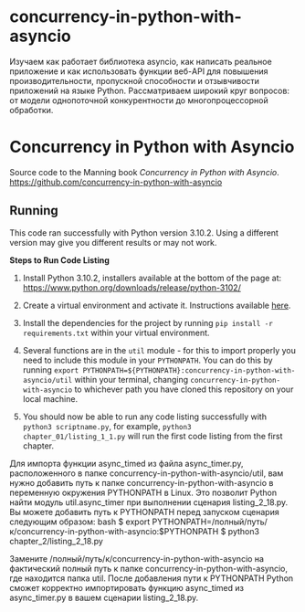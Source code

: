 # concurrency-in-python-with-asyncio
Изучаем как работает библиотека asyncio, как написать реальное приложение и как использовать функции веб-API 
для повышения производительности, пропускной способности и отзывчивости приложений на языке Python. 
Рассматриваем широкий круг вопросов: от модели однопоточной конкурентности до многопроцессорной обработки.

# Concurrency in Python with Asyncio

Source code to the Manning book *Concurrency in Python with Asyncio*.
https://github.com/concurrency-in-python-with-asyncio

## Running
This code ran successfully with Python version 3.10.2. Using a different version may give you different results or may not work.

**Steps to Run Code Listing**

1. Install Python 3.10.2, installers available at the bottom of the page at: https://www.python.org/downloads/release/python-3102/

2. Create a virtual environment and activate it. Instructions available [here](https://packaging.python.org/guides/installing-using-pip-and-virtual-environments/#creating-a-virtual-environment).

3. Install the dependencies for the project by running `pip install -r requirements.txt` within your virtual environment.

3. Several functions are in the `util` module - for this to import properly you need to include this module in your `PYTHONPATH`. You can do this by running `export PYTHONPATH=${PYTHONPATH}:concurrency-in-python-with-asyncio/util` within your terminal, changing `concurrency-in-python-with-asyncio` to whichever path you have cloned this repository on your local machine.

5. You should now be able to run any code listing successfully with `python3 scriptname.py`, for example, `python3 chapter_01/listing_1_1.py` will run the first code listing from the first chapter.


Для импорта функции async_timed из файла async_timer.py, расположенного в папке concurrency-in-python-with-asyncio/util, вам нужно добавить путь к папке concurrency-in-python-with-asyncio в переменную окружения PYTHONPATH в Linux. Это позволит Python найти модуль util.async_timer при выполнении сценария listing_2_18.py.
Вы можете добавить путь к PYTHONPATH перед запуском сценария следующим образом:
bash
	$ export PYTHONPATH=/полный/путь/к/concurrency-in-python-with-asyncio:$PYTHONPATH
	$ python3 chapter_2/listing_2_18.py

Замените /полный/путь/к/concurrency-in-python-with-asyncio на фактический полный путь к папке concurrency-in-python-with-asyncio, где находится папка util.
После добавления пути к PYTHONPATH Python сможет корректно импортировать функцию async_timed из async_timer.py в вашем сценарии listing_2_18.py.